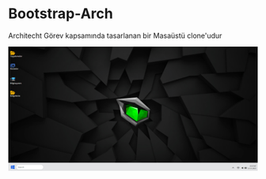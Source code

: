 # Bootstrap-Arch
Architecht Görev kapsamında tasarlanan bir Masaüstü clone'udur

![Son Hal](/assets/images/Son.png)
